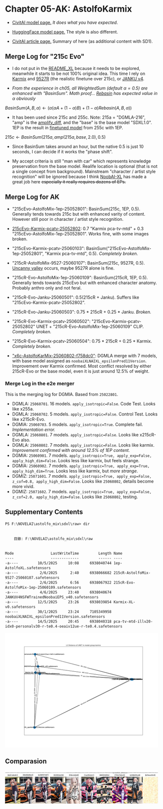# Chapter 05-AK: AstolfoKarmix #

- [CivitAI model page.](https://civitai.com/models/1671685) *It does what you have expected*.

- [HuggingFace model page.](https://huggingface.co/6DammK9/AstolfoMix-XL) The style is also different.

- [CivitAI article page.](https://civitai.com/articles/3409) Summary of here (as additional content with SD1).

## Merge Log for "215c Evo" ##

- I do not put in the [README_XL](./README_XL.MD) because it needs to be explored, meanwhile it starts to be not 100% original idea. This time I rely on [Karmix](../ch02/karmix.md) and [9527R](https://civitai.com/models/176449/9527-detail-realistic-xl) (the realistic finetune over 215c), or [JANKU v4](https://civitai.com/models/1277670/janku-v4-nsfw-trained-noobai-eps-rouwei-illustrious-xl).

- *From the experience in ch05, all WeightedSum (default $\alpha=0.5$) are enhanced with "BasinSum". Math proof... [Rebasin](../ch01/readme.md) has expected value in $\alpha$ obviously*

${BasinSum}(A,B,\alpha) \leftarrow ( \alpha (\alpha A + (1-\alpha) B) + (1-\alpha) Rebasin(A,B,\alpha) )$

- It has been used since 215c and 255c. Note: 215a = "DGMLA-216", "amp" is the [amplify_diff](./amplify_diff.ipynb), and the "base" is the base model "SDXL1.0". 1EP is the result in [finetuned model](../ch06/) from 255c with 1EP.

${215c} \leftarrow {BasinSum}(215a,amp(215a,base,2.0),0.5)$

- Since BasinSum takes around an hour, but the native 0.5 is just 10 seconds, I can decide if it works the "phase shift".

- My accept criteria is still "man with car" which represents knowledge preservation from the base model. Realife location is optional (that is not a single concept from background). Mainstream "character / artist style recognition" will be ignored because I think [NoobAI-XL](https://civitai.com/models/833294/noobai-xl-nai-xl) has made a great job here ~~especially it really requires dozens of EPs.~~

## Merge Log for AK ##

- "215cEvo-AstolfoMix-1ep-25052801": BasinSum(215c, 1EP, 0.5). Generally tends towards 215c but with enhanced varity of content. However still poor in character / artist style recognition.

- [215cEvo-Karmix-pcatv-25052802](https://huggingface.co/6DammK9/AstolfoMix-XL/blob/main/215cEvo-Karmix-pcatv-25052802.safetensors): 0.7 "Karmix pca-tv-mtd" + 0.3 "215cEvo-AstolfoMix-1ep-25052801". Works fine, with some images broken.

- "215cEvo-Karmix-pcatv-25060103": BasinSum("215cEvo-AstolfoMix-1ep-25052801", "Karmix pca-tv-mtd", 0.5). *Completely broken.*

- "215cR-AstolfoMix-9527-25060107": BasinSum(215c, 9527R, 0.5). [Uncanny valley](https://en.wikipedia.org/wiki/Uncanny_valley) occurs, maybe 9527R alone is fine.

- "215cR-Evo-AstolfoMix-1ep-25060109": BasinSum(215cR, 1EP, 0.5). Generally tends towards 215cEvo but with enhanced character anatomy. Probably anthro only and not feral.

- "215cR-Evo-Janku-25060501": 0.5(215cR + Janku). Suffers like "215cEvo-Karmix-pcatv-25052802".

- "215cR-Evo-Janku-25060503": 0.75 * 215cR + 0.25 * Janku. *Broken.*

- "215cR-Evo-Karmix-pcatv-25060502": "215cEvo-Karmix-pcatv-25052802" UNET + "215cR-Evo-AstolfoMix-1ep-25060109" CLIP. *Completely broken.*

- "215cR-Evo-Karmix-pcatv-25060504": 0.75 * 215cR + 0.25 * Karmix. *Completely broken.*

- ["x6c-AstolfoKarMix-25060802-f758dc0"](https://huggingface.co/6DammK9/AstolfoMix-XL/blob/main/x6c-AstolfoKarMix-25060802-f758dc0.safetensors): DGMLA merge with 7 models, with base model assigned as `noobaiXLNAIXL_epsilonPred11Version`. Improvement over Karmix confirmed. Most conflict resolved by either 215cR-Evo or the base model, even it is just around 12.5% of weight.

### Merge Log in the e2e merger ###

This is the merging log for DGMIA. Based from `25022801`.
- DGMLA: `25060701`. 16 models. `apply_isotropic=False`. Code Test. Looks like x255a.
- DGMLA: `25060702`. 5 models. `apply_isotropic=False`. Control Test. Looks like x215cR-Evo.
- DGMIA: `25060703`. 5 models. `apply_isotropic=True`. Complete fail. *Implementation error.*
- DGMLA: `25060801`. 7 models. `apply_isotropic=False`. Looks like x215cR-Evo also.
- DGMLA: `25060802`. 7 models. `apply_isotropic=False`. Looks like karmix. *Improvement confirmed with around 12.5% of 1EP content.*
- DGMIA: `25060901`. 7 models. `apply_isotropic=True, apply_exp=False, apply_high_dim=False`. Looks less like karmix, but feels strange.
- DGMIA: `25060902`. 7 models. `apply_isotropic=True, apply_exp=True, apply_high_dim=True`. Looks less like karmix, but *more strange*.
- DGMIZ: `25071601`. 7 models. `apply_isotropic=True, apply_exp=False, z_cof=0.8, apply_high_dim=False`. Looks like `25060802`, details become more vivid.
- DGMIZ: `25071602`. 7 models. `apply_isotropic=True, apply_exp=False, z_cof=2.0, apply_high_dim=False`. Looks like `25060802`, testing.

## Supplementary Contents ##

```log
PS F:\NOVELAI\astolfo_mix\sdxl\raw> dir


    目錄: F:\NOVELAI\astolfo_mix\sdxl\raw


Mode                 LastWriteTime         Length Name
----                 -------------         ------ ----
-a----         10/5/2025     10:08     6938040744 1ep-AstolfoXL.safetensors
-a----          2/6/2025      2:40     6938066682 215cR-AstolfoMix-9527-25060107.safetensors
-a----          2/6/2025      6:56     6938067922 215cR-Evo-AstolfoMix-1ep-25060109.safetensors
-a----          4/6/2025     23:40     6938040674 JANKUV4NSFWTrainedNoobaiEPS_v40.safetensors
-a----         12/5/2025     23:26     6938039854 Karmix-XL-v0.safetensors
-a----         30/1/2025     23:24     7105349958 noobaiXLNAIXL_epsilonPred11Version.safetensors
-a----         14/5/2025     20:45     6938040318 pca-tv-mtd-illv20-idx0-personalv30-r-te0.4-oeaiv12ue-r-te0.4.safetensors
```

![karmix_unet_vg.png](../ch03/v2a/img/karmix_unet_vg.png)

## Comparasion ##

![xyz_grid-0147-340747565-7680-1673-6-48-20250609013046.jpg](./img/xyz_grid-0147-340747565-7680-1673-6-48-20250609013046.jpg)
